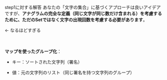 step1に対する解答
あなたの「文字の集合」に基づくアプローチは良いアイデアですが、**アナグラムの完全な定義（同じ文字が同じ数だけ含まれる）を考慮するために、ただのSetではなく文字の出現回数を考慮する必要があります**。

← なるほどすぎる<br><br><br>
      
**マップを使ったグループ化**：

- キー：ソートされた文字列（署名）

- 値：元の文字列のリスト（同じ署名を持つ文字列のグループ）
